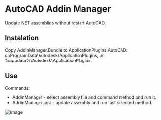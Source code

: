 # AutoCAD Addin Manager
Update NET assemblies without restart AutoCAD.

## Instalation
Copy AddinManager.Bundle to ApplicationPlugins AutoCAD: c:\ProgramData\Autodesk\ApplicationPlugins, or %appdata%\Autodesk\ApplicationPlugins.

## Use
Commands:
* AddinManager - select assembly file and command method and run it.
* AddinManagerLast - update assembly and run last selected method.

![Image](https://user-images.githubusercontent.com/1446481/45940807-bfbb3a80-bfe3-11e8-8b15-18a25f31b420.png)
